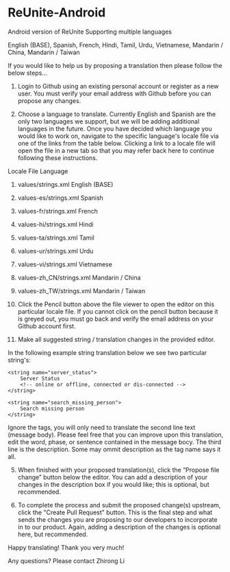 # ReUnite-Android
Android version of ReUnite
Supporting multiple languages

English (BASE), Spanish, French, Hindi, Tamil, Urdu, Vietnamese, Mandarin / China, Mandarin / Taiwan

If you would like to help us by proposing a translation then please follow the below steps...

1. Login to Github using an existing personal account or register as a new user. You must verify your email address with Github before you can propose any changes.

2. Choose a language to translate. Currently English and Spanish are the only two languages we support, but we will be adding additional languages in the future. Once you have decided which language you would like to work on, navigate to the specific language's locale file via one of the links from the table below. Clicking a link to a locale file will open the file in a new tab so that you may refer back here to continue following these instructions.

Locale File	Language

1. values/strings.xml English (BASE)

2. values-es/strings.xml Spanish

3. values-fr/strings.xml French

4. values-hi/strings.xml Hindi

5. values-ta/strings.xml Tamil

6. values-ur/strings.xml Urdu

7. values-vi/strings.xml Vietnamese

8. values-zh_CN/strings.xml Mandarin / China

9. values-zh_TW/strings.xml Mandarin / Taiwan

3. Click the Pencil button above the file viewer to open the editor on this particular locale file. If you cannot click on the pencil button because it is greyed out, you must go back and verify the email address on your Github account first.

4. Make all suggested string / translation changes in the provided editor.

In the following example string translation below we see two particular string's:

    <string name="server_status">
        Server Status
        <!-- online or offline, connected or dis-connected -->
    </string>

    <string name="search_missing_person">
        Search missing person
    </string>

Ignore the tags, you will only need to translate the second line text (message body). Please feel free that you can improve upon this translation, edit the word, phase, or sentence contained in the message bocy. The third line is the description. Some may ommit description as the tag name says it all.

5. When finished with your proposed translation(s), click the “Propose file change” button below the editor. You can add a description of your changes in the description box if you would like; this is optional, but recommended.

6. To complete the process and submit the proposed change(s) upstream, click the "Create Pull Request" button. This is the final step and what sends the changes you are proposing to our developers to incorporate in to our product. Again, adding a description of the changes is optional here, but recommended.

Happy translating! Thank you very much!

Any questions? Please contact Zhirong Li

